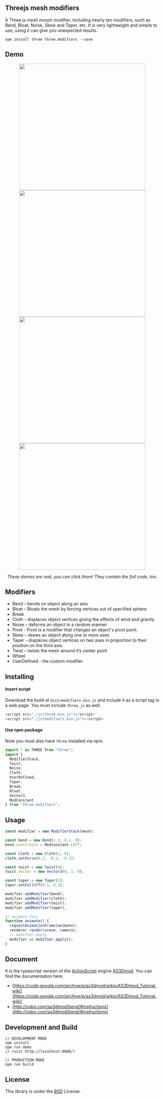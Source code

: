 ## Threejs mesh modifiers

A Three.js mesh morph modifier, including nearly ten modifiers, such as Bend, Bloat, Noise, Skew and Taper, etc. It is very lightweight and simple to use, using it can give you unexpected results.

```shell
npm install three three.modifiers --save
```

## Demo

<p align="center">
  <a href="https://codesandbox.io/s/three-mesh-modifiers-website-b55p6?file=/src/components/Photo.js"><img width="412" src="https://github.com/drawcall/threejs-mesh-modifiers/blob/master/example/images/thumb/04-min.gif?raw=true" /></a>
  <a href="https://codesandbox.io/s/three-mesh-modifiers-demo2-61b7o?file=/src/components/Modifier.js"><img width="412" src="https://github.com/drawcall/threejs-mesh-modifiers/blob/master/example/images/thumb/03-min.gif?raw=true" /></a>
  <a href="https://drawcall.github.io/threejs-mesh-modifiers/example/demo.html"><img width="412" src="https://github.com/drawcall/threejs-mesh-modifiers/blob/master/example/images/thumb/01-min.gif?raw=true" /></a>
  <a href="https://drawcall.github.io/threejs-mesh-modifiers/example/demo2.html"><img width="412" src="https://github.com/drawcall/threejs-mesh-modifiers/blob/master/example/images/thumb/02-min.gif?raw=true" /></a>
</p>
<p align="middle">
  <i>These demos are real, you can click them! They contain the full code, too.</i>
</p>

## Modifiers

- Bend – bends on object along an axis
- Bloat – Bloats the mesh by forcing vertices out of specified sphere
- Break
- Cloth - displaces object vertices giving the effects of wind and gravity.
- Noise – deforms an object in a random manner
- Pivot - Pivot is a modifier that changes an object's pivot point.
- Skew – skews an object along one or more axes
- Taper - displaces object vertices on two axes in proportion to their position on the third axis.
- Twist – twists the mesh around it’s center point
- Wheel
- UserDefined - the custom modifier

## Installing

#### Insert script

Download the build at `dist/modifiers.min.js` and include it as a script tag in a web page. You must include `three.js` as well.

```javascript
<script src="./js/three.min.js"></script>
<script src="./js/modifiers.min.js"></script>
```

#### Use npm package

Note you must also have `three` installed via npm.

```javascript
import * as THREE from "three";
import {
  ModifierStack,
  Twist,
  Noise,
  Cloth,
  UserDefined,
  Taper,
  Break,
  Bloat,
  Vector3,
  ModConstant
} from "three.modifiers";
```

## Usage

```javascript
const modifier = new ModifierStack(mesh);

const bend = new Bend(1.5, 0.2, 0);
bend.constraint = ModConstant.LEFT;

const cloth = new Cloth(1, 0);
cloth.setForce(0.2, -0.2, -0.2);

const twist = new Twist(0);
twist.vector = new Vector3(0, 1, 0);

const taper = new Taper(1);
taper.setFalloff(0.1, 0.5);

modifier.addModifier(bend);
modifier.addModifier(cloth);
modifier.addModifier(twist);
modifier.addModifier(taper);

// animate func
function animate() {
  requestAnimationFrame(animate);
  renderer.render(scene, camera);
  // modifier.apply
  modifier && modifier.apply();
}
```

## Document

It is the typescript version of the [ActionScript](https://en.wikipedia.org/wiki/ActionScript) engine [AS3Dmod](https://code.google.com/archive/p/as3dmod/). You can find the documentation here.

- [https://code.google.com/archive/p/as3dmod/wikis/AS3Dmod_Tutorial.wiki](https://code.google.com/archive/p/as3dmod/wikis/AS3Dmod_Tutorial.wiki)
- [http://osbo.com/as3dmod/bend/#instructions](http://osbo.com/as3dmod/bend/#instructions)

## Development and Build

```shell
// DEVELOPMENT MODE
npm install
npm run demo
// (vist http://localhost:8888/)

// PRODUCTION MODE
npm run build
```

## License

This library is under the [BSD](https://opensource.org/licenses/BSD-3-Clause) License.
